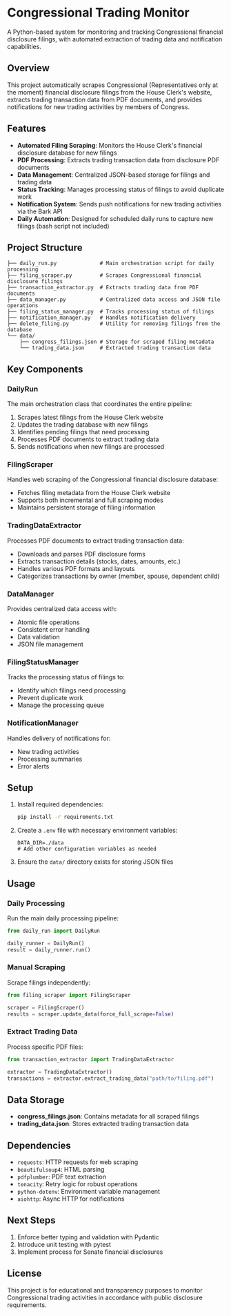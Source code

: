 # Congressional Trading Monitor

A Python-based system for monitoring and tracking Congressional financial 
disclosure filings, with automated extraction of trading data and notification capabilities.

## Overview

This project automatically scrapes Congressional (Representatives only at the moment) 
financial disclosure filings from the House Clerk's website, extracts trading 
transaction data from PDF documents, and provides notifications for new trading 
activities by members of Congress. 

## Features

- **Automated Filing Scraping**: Monitors the House Clerk's financial disclosure database for new filings
- **PDF Processing**: Extracts trading transaction data from disclosure PDF documents
- **Data Management**: Centralized JSON-based storage for filings and trading data
- **Status Tracking**: Manages processing status of filings to avoid duplicate work
- **Notification System**: Sends push notifications for new trading activities via the Bark API
- **Daily Automation**: Designed for scheduled daily runs to capture new filings (bash script not included)

## Project Structure

```
├── daily_run.py              # Main orchestration script for daily processing
├── filing_scraper.py         # Scrapes Congressional financial disclosure filings
├── transaction_extractor.py  # Extracts trading data from PDF documents
├── data_manager.py           # Centralized data access and JSON file operations
├── filing_status_manager.py  # Tracks processing status of filings
├── notification_manager.py   # Handles notification delivery
├── delete_filing.py          # Utility for removing filings from the database
└── data/
    ├── congress_filings.json # Storage for scraped filing metadata
    └── trading_data.json     # Extracted trading transaction data
```

## Key Components

### DailyRun
The main orchestration class that coordinates the entire pipeline:
1. Scrapes latest filings from the House Clerk website
2. Updates the trading database with new filings
3. Identifies pending filings that need processing
4. Processes PDF documents to extract trading data
5. Sends notifications when new filings are processed

### FilingScraper
Handles web scraping of the Congressional financial disclosure database:
- Fetches filing metadata from the House Clerk website
- Supports both incremental and full scraping modes
- Maintains persistent storage of filing information

### TradingDataExtractor
Processes PDF documents to extract trading transaction data:
- Downloads and parses PDF disclosure forms
- Extracts transaction details (stocks, dates, amounts, etc.)
- Handles various PDF formats and layouts
- Categorizes transactions by owner (member, spouse, dependent child)

### DataManager
Provides centralized data access with:
- Atomic file operations
- Consistent error handling
- Data validation
- JSON file management

### FilingStatusManager
Tracks the processing status of filings to:
- Identify which filings need processing
- Prevent duplicate work
- Manage the processing queue

### NotificationManager
Handles delivery of notifications for:
- New trading activities
- Processing summaries
- Error alerts

## Setup

1. Install required dependencies:
   ```bash
   pip install -r requirements.txt
   ```

2. Create a `.env` file with necessary environment variables:
   ```
   DATA_DIR=./data
   # Add other configuration variables as needed
   ```

3. Ensure the `data/` directory exists for storing JSON files

## Usage

### Daily Processing
Run the main daily processing pipeline:
```python
from daily_run import DailyRun

daily_runner = DailyRun()
result = daily_runner.run()
```

### Manual Scraping
Scrape filings independently:
```python
from filing_scraper import FilingScraper

scraper = FilingScraper()
results = scraper.update_data(force_full_scrape=False)
```

### Extract Trading Data
Process specific PDF files:
```python
from transaction_extractor import TradingDataExtractor

extractor = TradingDataExtractor()
transactions = extractor.extract_trading_data("path/to/filing.pdf")
```

## Data Storage

- **congress_filings.json**: Contains metadata for all scraped filings
- **trading_data.json**: Stores extracted trading transaction data

## Dependencies

- `requests`: HTTP requests for web scraping
- `beautifulsoup4`: HTML parsing
- `pdfplumber`: PDF text extraction
- `tenacity`: Retry logic for robust operations
- `python-dotenv`: Environment variable management
- `aiohttp`: Async HTTP for notifications

## Next Steps

1. Enforce better typing and validation with Pydantic
2. Introduce unit testing with pytest
3. Implement process for Senate financial disclosures

## License

This project is for educational and transparency purposes to monitor Congressional 
trading activities in accordance with public disclosure requirements.
